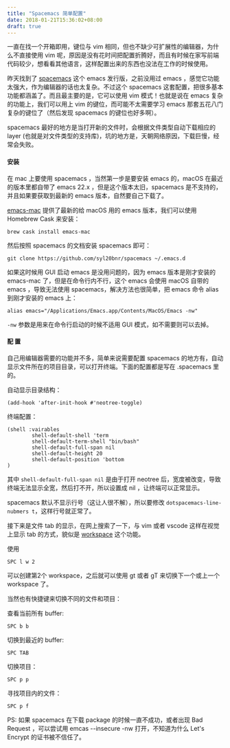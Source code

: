 ```yaml
---
title: "Spacemacs 简单配置"
date: 2018-01-21T15:36:02+08:00
draft: true
---
```


一直在找一个开箱即用，键位与 vim 相同，但也不缺少可扩展性的编辑器，为什么不直接使用 vim 呢，原因是没有花时间把配置折腾好，而且有时候在家写前端代码较少，想看看其他语言，这样配置出来的东西也没法在工作的时候使用。

昨天找到了 [spacemacs](http://spacemacs.org/) 这个 emacs 发行版，之前没用过 emacs ，感觉它功能太强大，作为编辑器的话也太复杂。不过这个 spacemacs 这套配置，把很多基本功能都涵盖了。而且最主要的是，它可以使用 vim 模式！也就是说在 emacs 复杂的功能上，我们可以用上 vim 的键位，而可能不太需要学习 emacs 那套五花八门复杂的键位了（然后发现 spacemacs 的键位也好多啊）。

spacemacs 最好的地方是当打开新的文件时，会根据文件类型自动下载相应的 layer (也就是对文件类型的支持库)，坑的地方是，天朝网络原因，下载巨慢，经常会失败。

#### 安装

在 mac 上要使用 spacemacs ，当然第一步是要安装 emacs 的，macOS 在最近的版本里都自带了 emacs 22.x ，但是这个版本太旧，spacemacs 是不支持的，并且如果要获取到最新的 emacs 版本，自然要自己下载了。

[emacs-mac](https://emacsformacosx.com/) 提供了最新的给 macOS 用的 emacs 版本，我们可以使用 Homebrew Cask 来安装：

```
brew cask install emacs-mac
```

然后按照 spacemacs 的文档安装 spacemacs 即可：

```
git clone https://github.com/syl20bnr/spacemacs ~/.emacs.d
```

如果这时候用 GUI 启动 emacs 是没用问题的，因为 emacs 版本是刚才安装的 emacs-mac 了，但是在命令行内不行，这个 emacs 会使用 macOS 自带的 emacs ，导致无法使用 spacemacs，解决方法也很简单，把 emacs 命令 alias 到刚才安装的 emacs 上：

```
alias emacs="/Applications/Emacs.app/Contents/MacOS/Emacs -nw"
```

`-nw` 参数是用来在命令行启动的时候不适用 GUI 模式，如不需要则可以去掉。

#### 配 置

自己用编辑器需要的功能并不多，简单来说需要配置 spacemacs 的地方有，自动显示文件所在的项目目录，可以打开终端。下面的配置都是写在 .spacemacs 里的。

自动显示目录结构：

```elisp
(add-hook 'after-init-hook #'neotree-toggle)
```

终端配置：

```elisp
(shell :vairables
        shell-default-shell 'term
        shell-default-term-shell "bin/bash"
        shell-default-full-span nil
        shell-default-height 20
        shell-default-position 'bottom
)
```

其中 `shell-default-full-span nil` 是由于打开 neotree 后，宽度被改变，导致终端无法显示全宽，然后打不开，所以设置成 nil ，让终端可以正常显示。

spacemacs 默认不显示行号（这让人很不解），所以要修改 `dotspacemacs-line-nubmers t`，这样行号就正常了。

接下来是文件 tab 的显示，在网上搜索了一下，与 vim 或者 vscode 这样在视觉上显示 tab 的方式，貌似是 [workspace](http://spacemacs.org/doc/DOCUMENTATION.html#workspaces) 这个功能。

使用

```
SPC l w 2
```

可以创建第2个 workspace，之后就可以使用 gt 或者 gT 来切换下一个或上一个 workspace 了。

当然也有快捷键来切换不同的文件和项目：

查看当前所有 buffer:

```
SPC b b
```

切换到最近的 buffer:

```
SPC TAB
```

切换项目：

```
SPC p p
```

寻找项目内的文件：

```
SPC p f
```


PS: 如果 spacemacs 在下载 package 的时候一直不成功，或者出现 Bad Request ，可以尝试用 emcas --insecure -nw 打开，不知道为什么 Let's Encrypt 的证书被不信任了。
